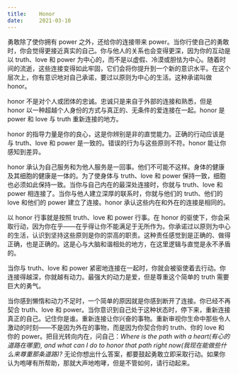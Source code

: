 ```yaml
---
title:    Honor
date:     2021-03-10
---
```


勇敢除了使你拥有 power 之外，还给你的连接带来 power。当你行使自己的勇敢时，你会觉得更接近真实的自己。你与他人的关系也会变得更深，因为你的互动是以 truth、love 和 power 为中心的，而不是以虚假、冷漠或胆怯为中心。随着时间的流逝，这些连接变得如此牢固，它们会将你提升到一个新的意识水平。在这个层次上，你有意识地对自己承诺，要过以原则为中心的生活。这种承诺叫做 honor。

honor 不是对个人或团体的忠诚。忠诚只是来自于外部的连接和熟悉，但是 honor 以一种超越个人身份的方式与真正的、无条件的爱连接在一起。honor 是 power 和 love 与 truth 重新连接的地方。

honor 的指导力量是你的良心，这是你辨别是非的直觉能力。正确的行动应该是与 truth、love 和 power 是一致的。错误的行为与这些原则不符。honor 能让你感知到差异。

honor 承认为自己服务和为他人服务是一回事。他们不可能不这样。身体的健康及其细胞的健康是一体的。为了使身体与 truth、love 和 power 保持一致，细胞也必须如此保持一致。当你与自己内在的最深处连接时，你就与 truth、love 和 power 相连接了。当你与他人建立深厚的联系时，你就与他们的 truth、他们的 love 和他们的 power 建立了连接。honor 承认这些内在和外在的连接是相同的。

以 honor 行事就是按照 truth、love 和 power 行事。在 honor 的驱使下，你会采取行动，因为你在乎——在乎得让你不能满足于无所作为。你承诺过以原则为中心的生活，认识到坚持这些原则是你的崇高的职责。这种责任感觉到是正确的、做得正确，也是正确的。这是心与大脑和谐相处的地方，在这里逻辑与直觉是永不矛盾的。

当你与 truth、love 和 power 紧密地连接在一起时，你就会被驱使着去行动。你连接得越深，你就越有动力。最强大的动力是爱，但是尊重这个简单的 truth 需要巨大的勇气。

当你感到懒惰和动力不足时，一个简单的原因就是你感到断开了连接。你已经不再契合 truth、love 和 power。当你意识到自己处于这种状态时，停下来，重新连接真正的自己。记住你是谁。重新连接让你兴奋的事物。重新审视你生命中那些令人激动的时刻——不是因为外在的事物，而是因为你契合你的 truth、你的 love 和你的 power。把目光转向内在，问自己：*Where is the path with a heart(有心的道路在哪里), and what can I do to honor that path right now(我现在能做些什么来尊重那条道路)?* 无论你想出什么答案，都要鼓起勇敢立即采取行动。如果你认为咆哮有所帮助，那就大声地咆哮，但是不管如何，请行动起来。

